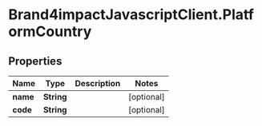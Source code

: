 # Brand4impactJavascriptClient.PlatformCountry

## Properties

Name | Type | Description | Notes
------------ | ------------- | ------------- | -------------
**name** | **String** |  | [optional] 
**code** | **String** |  | [optional] 



